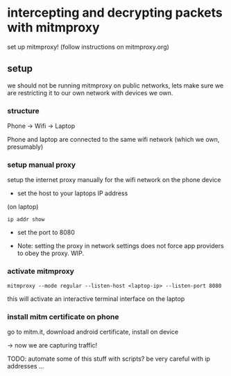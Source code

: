 # intercepting and decrypting packets with mitmproxy 

set up mitmproxy! (follow instructions on mitmproxy.org)

## setup 

we should not be running mitmproxy on public networks, lets make sure we are restricting it to our own network with devices we own. 

### structure

Phone -> Wifi -> Laptop

Phone and laptop are connected to the same wifi network (which we own, presumably)

### setup manual proxy

setup the internet proxy manually for the wifi network on the phone device 

- set the host to your laptops IP address

(on laptop)
```
ip addr show 
```

- set the port to 8080

- Note: setting the proxy in network settings does not force app providers to obey the proxy. WIP. 

### activate mitmproxy 

```
mitmproxy --mode regular --listen-host <laptop-ip> --listen-port 8080
```

this will activate an interactive terminal interface on the laptop

### install mitm certificate on phone 

go to mitm.it, download android certificate, install on device

-> now we are capturing traffic!

TODO: automate some of this stuff with scripts? be very careful with ip addresses ... 

